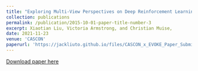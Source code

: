 ```yaml
---
title: "Exploring Multi-View Perspectives on Deep Reinforcement Learning Agents for Embodied Object Navigation"
collection: publications
permalink: /publication/2015-10-01-paper-title-number-3
excerpt: Xiaotian Liu, Victoria Armstrong, and Christian Muise,
date: 2021-11-23
venue: 'CASCON'
paperurl: 'https://jackliuto.github.io/files/CASCON_x_EVOKE_Paper_Submission.pdf'
---
```

<!-- This paper is about the number 3. The number 4 is left for future work. -->

[Download paper here](https://jackliuto.github.io/files/CASCON_x_EVOKE_Paper_Submission.pdf)

<!-- Recommended citation: Your Name, You. (2015). "Paper Title Number 3." <i>Journal 1</i>. 1(3). -->
